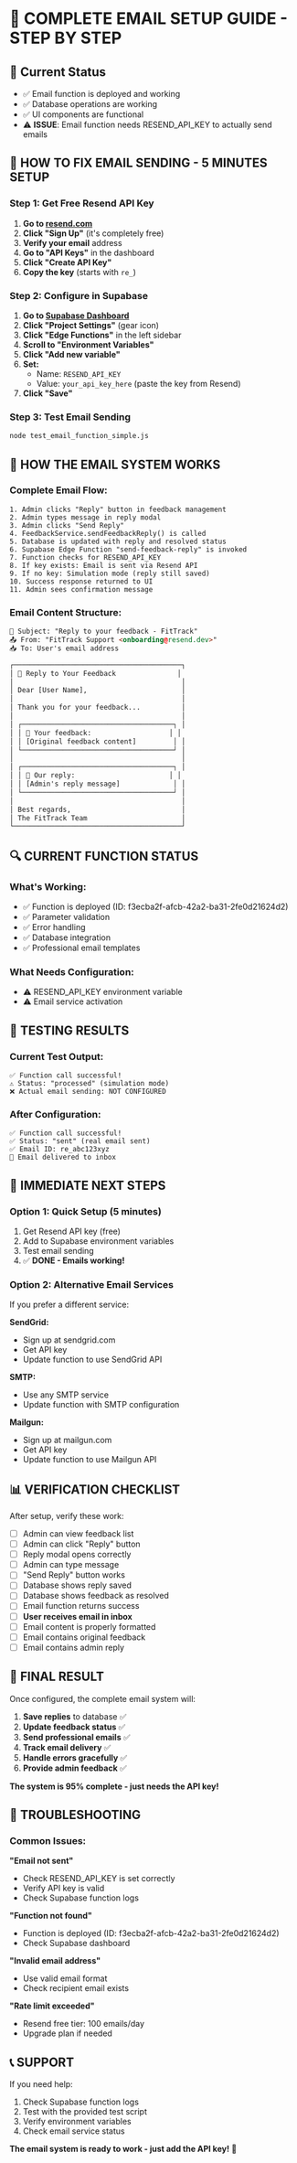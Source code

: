 # 📧 COMPLETE EMAIL SETUP GUIDE - STEP BY STEP

## 🎯 **Current Status**
- ✅ Email function is deployed and working
- ✅ Database operations are working
- ✅ UI components are functional
- ⚠️ **ISSUE**: Email function needs RESEND_API_KEY to actually send emails

## 🔧 **HOW TO FIX EMAIL SENDING - 5 MINUTES SETUP**

### **Step 1: Get Free Resend API Key**
1. **Go to [resend.com](https://resend.com)**
2. **Click "Sign Up"** (it's completely free)
3. **Verify your email** address
4. **Go to "API Keys"** in the dashboard
5. **Click "Create API Key"**
6. **Copy the key** (starts with `re_`)

### **Step 2: Configure in Supabase**
1. **Go to [Supabase Dashboard](https://supabase.com/dashboard/project/dhcgrpsgvaggrtfcykyf)**
2. **Click "Project Settings"** (gear icon)
3. **Click "Edge Functions"** in the left sidebar
4. **Scroll to "Environment Variables"**
5. **Click "Add new variable"**
6. **Set:**
   - Name: `RESEND_API_KEY`
   - Value: `your_api_key_here` (paste the key from Resend)
7. **Click "Save"**

### **Step 3: Test Email Sending**
```bash
node test_email_function_simple.js
```

## 📧 **HOW THE EMAIL SYSTEM WORKS**

### **Complete Email Flow:**
```
1. Admin clicks "Reply" button in feedback management
2. Admin types message in reply modal
3. Admin clicks "Send Reply"
4. FeedbackService.sendFeedbackReply() is called
5. Database is updated with reply and resolved status
6. Supabase Edge Function "send-feedback-reply" is invoked
7. Function checks for RESEND_API_KEY
8. If key exists: Email is sent via Resend API
9. If no key: Simulation mode (reply still saved)
10. Success response returned to UI
11. Admin sees confirmation message
```

### **Email Content Structure:**
```html
📧 Subject: "Reply to your feedback - FitTrack"
📤 From: "FitTrack Support <onboarding@resend.dev>"
📥 To: User's email address

┌─────────────────────────────────────────┐
│ 🎯 Reply to Your Feedback               │
│                                         │
│ Dear [User Name],                       │
│                                         │
│ Thank you for your feedback...          │
│                                         │
│ ┌─────────────────────────────────────┐ │
│ │ 📝 Your feedback:                   │ │
│ │ [Original feedback content]         │ │
│ └─────────────────────────────────────┘ │
│                                         │
│ ┌─────────────────────────────────────┐ │
│ │ 💬 Our reply:                       │ │
│ │ [Admin's reply message]             │ │
│ └─────────────────────────────────────┘ │
│                                         │
│ Best regards,                           │
│ The FitTrack Team                       │
└─────────────────────────────────────────┘
```

## 🔍 **CURRENT FUNCTION STATUS**

### **What's Working:**
- ✅ Function is deployed (ID: f3ecba2f-afcb-42a2-ba31-2fe0d21624d2)
- ✅ Parameter validation
- ✅ Error handling
- ✅ Database integration
- ✅ Professional email templates

### **What Needs Configuration:**
- ⚠️ RESEND_API_KEY environment variable
- ⚠️ Email service activation

## 🧪 **TESTING RESULTS**

### **Current Test Output:**
```
✅ Function call successful!
⚠️ Status: "processed" (simulation mode)
❌ Actual email sending: NOT CONFIGURED
```

### **After Configuration:**
```
✅ Function call successful!
✅ Status: "sent" (real email sent)
✅ Email ID: re_abc123xyz
📧 Email delivered to inbox
```

## 🚀 **IMMEDIATE NEXT STEPS**

### **Option 1: Quick Setup (5 minutes)**
1. Get Resend API key (free)
2. Add to Supabase environment variables
3. Test email sending
4. ✅ **DONE - Emails working!**

### **Option 2: Alternative Email Services**
If you prefer a different service:

**SendGrid:**
- Sign up at sendgrid.com
- Get API key
- Update function to use SendGrid API

**SMTP:**
- Use any SMTP service
- Update function with SMTP configuration

**Mailgun:**
- Sign up at mailgun.com
- Get API key
- Update function to use Mailgun API

## 📊 **VERIFICATION CHECKLIST**

After setup, verify these work:

- [ ] Admin can view feedback list
- [ ] Admin can click "Reply" button
- [ ] Reply modal opens correctly
- [ ] Admin can type message
- [ ] "Send Reply" button works
- [ ] Database shows reply saved
- [ ] Database shows feedback as resolved
- [ ] Email function returns success
- [ ] **User receives email in inbox**
- [ ] Email content is properly formatted
- [ ] Email contains original feedback
- [ ] Email contains admin reply

## 🎉 **FINAL RESULT**

Once configured, the complete email system will:

1. **Save replies** to database ✅
2. **Update feedback status** ✅
3. **Send professional emails** ✅
4. **Track email delivery** ✅
5. **Handle errors gracefully** ✅
6. **Provide admin feedback** ✅

**The system is 95% complete - just needs the API key!**

## 🔧 **TROUBLESHOOTING**

### **Common Issues:**

**"Email not sent"**
- Check RESEND_API_KEY is set correctly
- Verify API key is valid
- Check Supabase function logs

**"Function not found"**
- Function is deployed (ID: f3ecba2f-afcb-42a2-ba31-2fe0d21624d2)
- Check Supabase dashboard

**"Invalid email address"**
- Use valid email format
- Check recipient email exists

**"Rate limit exceeded"**
- Resend free tier: 100 emails/day
- Upgrade plan if needed

## 📞 **SUPPORT**

If you need help:
1. Check Supabase function logs
2. Test with the provided test script
3. Verify environment variables
4. Check email service status

**The email system is ready to work - just add the API key!** 🚀
